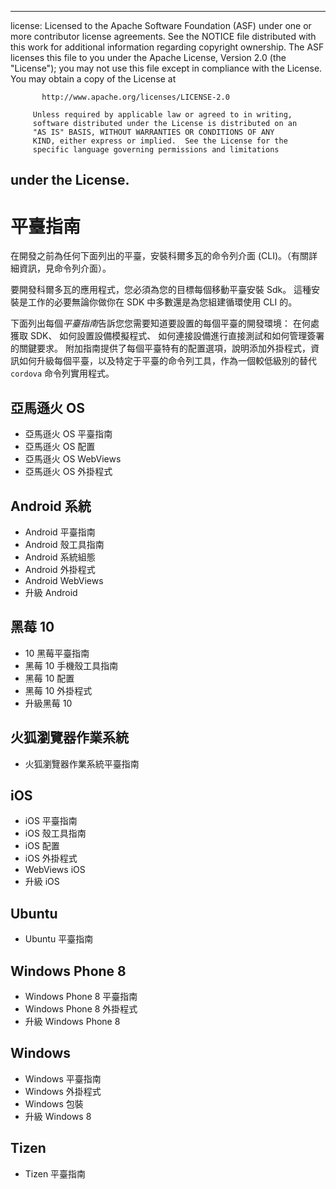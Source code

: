 * * *

license: Licensed to the Apache Software Foundation (ASF) under one or more contributor license agreements. See the NOTICE file distributed with this work for additional information regarding copyright ownership. The ASF licenses this file to you under the Apache License, Version 2.0 (the "License"); you may not use this file except in compliance with the License. You may obtain a copy of the License at

           http://www.apache.org/licenses/LICENSE-2.0
    
         Unless required by applicable law or agreed to in writing,
         software distributed under the License is distributed on an
         "AS IS" BASIS, WITHOUT WARRANTIES OR CONDITIONS OF ANY
         KIND, either express or implied.  See the License for the
         specific language governing permissions and limitations
    

## under the License.

# 平臺指南

在開發之前為任何下面列出的平臺，安裝科爾多瓦的命令列介面 (CLI)。（有關詳細資訊，見命令列介面）。

要開發科爾多瓦的應用程式，您必須為您的目標每個移動平臺安裝 Sdk。 這種安裝是工作的必要無論你做你在 SDK 中多數還是為您組建循環使用 CLI 的。

下面列出每個*平臺指南*告訴您您需要知道要設置的每個平臺的開發環境： 在何處獲取 SDK、 如何設置設備模擬程式、 如何連接設備進行直接測試和如何管理簽署的關鍵要求。 附加指南提供了每個平臺特有的配置選項，說明添加外掛程式，資訊如何升級每個平臺，以及特定于平臺的命令列工具，作為一個較低級別的替代 `cordova` 命令列實用程式。

## 亞馬遜火 OS

*   亞馬遜火 OS 平臺指南
*   亞馬遜火 OS 配置
*   亞馬遜火 OS WebViews
*   亞馬遜火 OS 外掛程式

## Android 系統

*   Android 平臺指南
*   Android 殼工具指南
*   Android 系統組態
*   Android 外掛程式
*   Android WebViews
*   升級 Android

## 黑莓 10

*   10 黑莓平臺指南
*   黑莓 10 手機殼工具指南
*   黑莓 10 配置
*   黑莓 10 外掛程式
*   升級黑莓 10

## 火狐瀏覽器作業系統

*   火狐瀏覽器作業系統平臺指南

## iOS

*   iOS 平臺指南
*   iOS 殼工具指南
*   iOS 配置
*   iOS 外掛程式
*   WebViews iOS
*   升級 iOS

## Ubuntu

*   Ubuntu 平臺指南

## Windows Phone 8

*   Windows Phone 8 平臺指南
*   Windows Phone 8 外掛程式
*   升級 Windows Phone 8

## Windows

*   Windows 平臺指南
*   Windows 外掛程式
*   Windows 包裝
*   升級 Windows 8

## Tizen

*   Tizen 平臺指南